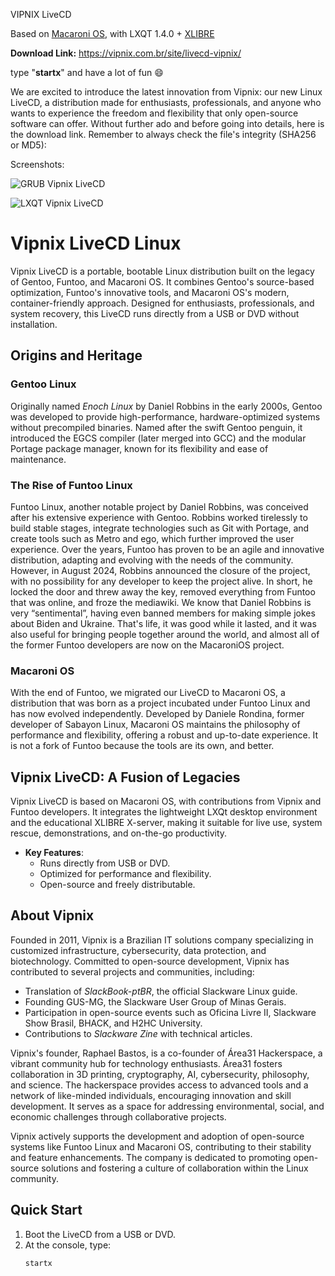 VIPNIX LiveCD

Based on [Macaroni OS](https://www.macaronios.org), with LXQT 1.4.0 + [XLIBRE](https://github.com/X11Libre/xserver)

**Download Link:** <https://vipnix.com.br/site/livecd-vipnix/>

type "**startx**" and have a lot of fun 😄

We are excited to introduce the latest innovation from Vipnix: our new Linux LiveCD, a distribution made for enthusiasts, professionals, and anyone who wants to experience the freedom and flexibility that only open-source software can offer. Without further ado and before going into details, here is the download link. Remember to always check the file's integrity (SHA256 or MD5):

Screenshots:

![GRUB Vipnix LiveCD](screenshots/grub-vipnix-livecd.jpg)

![LXQT Vipnix LiveCD](screenshots/lxqt-vipnix-livecd-macaronios.png)

# Vipnix LiveCD Linux

Vipnix LiveCD is a portable, bootable Linux distribution built on the legacy of Gentoo, Funtoo, and Macaroni OS. It combines Gentoo's source-based optimization, Funtoo's innovative tools, and Macaroni OS's modern, container-friendly approach. Designed for enthusiasts, professionals, and system recovery, this LiveCD runs directly from a USB or DVD without installation.

## Origins and Heritage

### Gentoo Linux
Originally named *Enoch Linux* by Daniel Robbins in the early 2000s, Gentoo was developed to provide high-performance, hardware-optimized systems without precompiled binaries. Named after the swift Gentoo penguin, it introduced the EGCS compiler (later merged into GCC) and the modular Portage package manager, known for its flexibility and ease of maintenance.

### The Rise of Funtoo Linux
Funtoo Linux, another notable project by Daniel Robbins, was conceived after his extensive experience with Gentoo. Robbins worked tirelessly to build stable stages, integrate technologies such as Git with Portage, and create tools such as Metro and ego, which further improved the user experience. Over the years, Funtoo has proven to be an agile and innovative distribution, adapting and evolving with the needs of the community. However, in August 2024, Robbins announced the closure of the project, with no possibility for any developer to keep the project alive. In short, he locked the door and threw away the key, removed everything from Funtoo that was online, and froze the mediawiki. We know that Daniel Robbins is very “sentimental”, having even banned members for making simple jokes about Biden and Ukraine. That's life, it was good while it lasted, and it was also useful for bringing people together around the world, and almost all of the former Funtoo developers are now on the MacaroniOS project.

### Macaroni OS
With the end of Funtoo, we migrated our LiveCD to Macaroni OS, a distribution that was born as a project incubated under Funtoo Linux and has now evolved independently. Developed by Daniele Rondina, former developer of Sabayon Linux, Macaroni OS maintains the philosophy of performance and flexibility, offering a robust and up-to-date experience. It is not a fork of Funtoo because the tools are its own, and better.

## Vipnix LiveCD: A Fusion of Legacies

Vipnix LiveCD is based on Macaroni OS, with contributions from Vipnix and Funtoo developers. It integrates the lightweight LXQt desktop environment and the educational XLIBRE X-server, making it suitable for live use, system rescue, demonstrations, and on-the-go productivity.

- **Key Features**:
  - Runs directly from USB or DVD.
  - Optimized for performance and flexibility.
  - Open-source and freely distributable.

## About Vipnix

Founded in 2011, Vipnix is a Brazilian IT solutions company specializing in customized infrastructure, cybersecurity, data protection, and biotechnology. Committed to open-source development, Vipnix has contributed to several projects and communities, including:

- Translation of *SlackBook-ptBR*, the official Slackware Linux guide.
- Founding GUS-MG, the Slackware User Group of Minas Gerais.
- Participation in open-source events such as Oficina Livre II, Slackware Show Brasil, BHACK, and H2HC University.
- Contributions to *Slackware Zine* with technical articles.

Vipnix's founder, Raphael Bastos, is a co-founder of Área31 Hackerspace, a vibrant community hub for technology enthusiasts. Área31 fosters collaboration in 3D printing, cryptography, AI, cybersecurity, philosophy, and science. The hackerspace provides access to advanced tools and a network of like-minded individuals, encouraging innovation and skill development. It serves as a space for addressing environmental, social, and economic challenges through collaborative projects.

Vipnix actively supports the development and adoption of open-source systems like Funtoo Linux and Macaroni OS, contributing to their stability and feature enhancements. The company is dedicated to promoting open-source solutions and fostering a culture of collaboration within the Linux community.

## Quick Start

1. Boot the LiveCD from a USB or DVD.
2. At the console, type:
   ```bash
   startx
